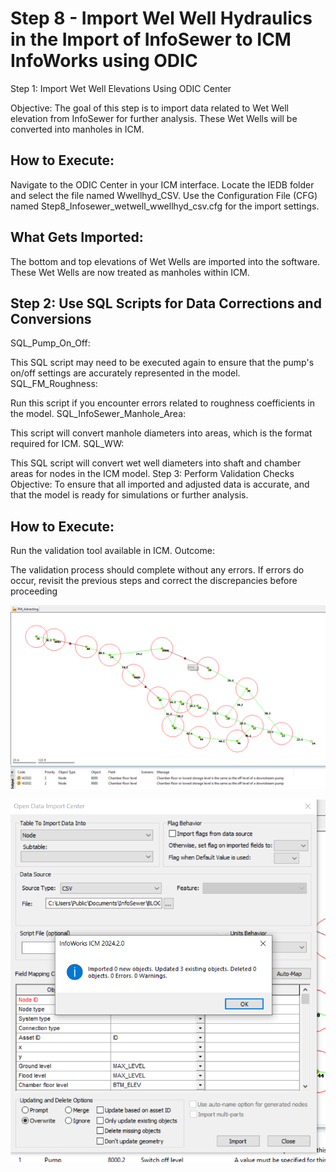 # Step  8 - Import Wel Well Hydraulics in the Import of InfoSewer to ICM InfoWorks using ODIC

Step 1: Import Wet Well Elevations Using ODIC Center

Objective: The goal of this step is to import data related to Wet Well elevation from InfoSewer for further analysis. These Wet Wells will be converted into manholes in ICM.

## How to Execute:

Navigate to the ODIC Center in your ICM  interface.
Locate the IEDB folder and select the file named Wwellhyd_CSV.
Use the Configuration File (CFG) named Step8_Infosewer_wetwell_wwellhyd_csv.cfg for the import settings.

## What Gets Imported:

The bottom and top elevations of Wet Wells are imported into the software.
These Wet Wells are now treated as manholes within ICM.

## Step 2: Use SQL Scripts for Data Corrections and Conversions
SQL_Pump_On_Off:

This SQL script may need to be executed again to ensure that the pump's on/off settings are accurately represented in the model.
SQL_FM_Roughness:

Run this script if you encounter errors related to roughness coefficients in the model.
SQL_InfoSewer_Manhole_Area:

This script will convert manhole diameters into areas, which is the format required for ICM.
SQL_WW:

This SQL script will convert wet well diameters into shaft and chamber areas for nodes in the ICM model.
Step 3: Perform Validation Checks
Objective: To ensure that all imported and adjusted data is accurate, and that the model is ready for simulations or further analysis.

## How to Execute:

Run the validation tool available in ICM.
Outcome:

The validation process should complete without any errors. If errors do occur, revisit the previous steps and correct the discrepancies before proceeding

![Alt text](image-32.png)

![Alt text](image-31.png)